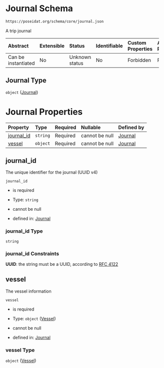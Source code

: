 # Journal Schema

```txt
https://poseidat.org/schema/core/journal.json
```

A trip journal

| Abstract            | Extensible | Status         | Identifiable | Custom Properties | Additional Properties | Access Restrictions | Defined In                                                       |
| :------------------ | :--------- | :------------- | :----------- | :---------------- | :-------------------- | :------------------ | :--------------------------------------------------------------- |
| Can be instantiated | No         | Unknown status | No           | Forbidden         | Forbidden             | none                | [journal.json](schemas/core/journal.json "open original schema") |

## Journal Type

`object` ([Journal](journal.md))

# Journal Properties

| Property                  | Type     | Required | Nullable       | Defined by                                                                                                            |
| :------------------------ | :------- | :------- | :------------- | :-------------------------------------------------------------------------------------------------------------------- |
| [journal_id](#journal_id) | `string` | Required | cannot be null | [Journal](journal-properties-journal_id.md "https://poseidat.org/schema/core/journal.json#/properties/journal_id")    |
| [vessel](#vessel)         | `object` | Required | cannot be null | [Journal](vessel-registration-properties-vessel.md "https://poseidat.org/schema/core/vessel.json#/properties/vessel") |

## journal_id

The unique identifier for the journal (UUID v4)

`journal_id`

*   is required

*   Type: `string`

*   cannot be null

*   defined in: [Journal](journal-properties-journal_id.md "https://poseidat.org/schema/core/journal.json#/properties/journal_id")

### journal_id Type

`string`

### journal_id Constraints

**UUID**: the string must be a UUID, according to [RFC 4122](https://tools.ietf.org/html/rfc4122 "check the specification")

## vessel

The vessel information

`vessel`

*   is required

*   Type: `object` ([Vessel](vessel-registration-properties-vessel.md))

*   cannot be null

*   defined in: [Journal](vessel-registration-properties-vessel.md "https://poseidat.org/schema/core/vessel.json#/properties/vessel")

### vessel Type

`object` ([Vessel](vessel-registration-properties-vessel.md))
